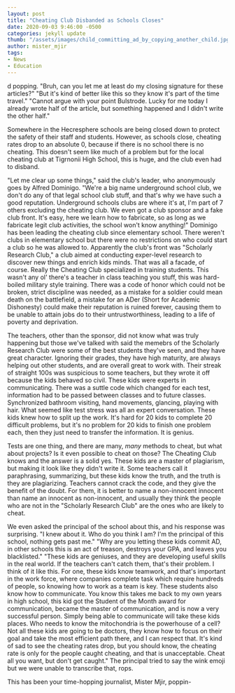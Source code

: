 ```yaml
---
layout: post
title: "Cheating Club Disbanded as Schools Closes"
date: 2020-09-03 9:46:00 -0500
categories: jekyll update
thumb: "/assets/images/child_committing_ad_by_copying_another_child.jpg"
author: mister_mjir
tags:
- News
- Education
---
```

d popping. "Bruh, can you let me at least do my closing signature for these articles?" "But it's kind of better like this so they know it's part of the time
travel." "Cannot argue with your point Bulstrode. Lucky for me today I already wrote half of the article, but something happened and I didn't write the other
half."

Somewhere in the Hecresphere schools are being closed down to protect the safety of their staff and students. However, as schools close, cheating rates drop to an
absolute 0, because if there is no school there is no cheating. This doesn't seem like much of a problem but for the local cheating club at
Tigrnonii High School, this is huge, and the club even had to disband.

"Let me clear up some things," said the club's leader, who anonymously goes by Alfred Dominigo. "We're a big name underground school club, we don't do any of that
legal
school club stuff, and that's why we have such a good reputation. Underground schools clubs are where it's at, I'm part of 7 others excluding the cheating club. We
even got a club sponsor and a fake club front. It's easy, here we learn how to fabricate, so as long as we fabricate legit club activities, the school won't know
anything!" Dominigo has been leading the cheating club since elementary school. There weren't clubs in elementary school but there were no restrictions on who could
start a club so he was allowed to. Apparently the club's front was "Scholarly Research Club," a club aimed at conducting exper-level research to discover new things
and enrich kids minds. That was all a facade, of course. Really the Cheating Club specialized in training students. This wasn't any ol' there's a teacher in class
teaching you stuff, this was hard-boiled military style training. There was a code of honor which could not be broken, strict discipline was needed, as a mistake
for a soldier could mean death on the battlefield, a mistake for an ADer (Short for Academic Dishonesty) could make their reputation is ruined forever, causing them
to be unable to attain jobs do to their untrustworthiness, leading to a life of poverty and deprivation.

The teachers, other than the sponsor, did not know what was truly happening but those we've talked with said the memebrs of the Scholarly Research Club were some of
the best students they've seen, and they have great character. Ignoring their grades, they have high maturity, are always helping out other students, and are overall
great to work with. Their streak of straight 100s was suspicious to some teachers, but they wrote it off because the kids behaved so civil. These kids were experts
in communicating. There was a suttle code which changed for each test, information had to be passed between classes and to future classes. Synchronized bathroom
visiting, hand movements, glancing, playing with hair. What seemed like test stress was all an expert conversation. These kids knew how to split up the work. It's
hard for 20 kids to complete 20 difficult problems, but it's no problem for 20 kids to finish one problem each, then they just need to transfer the information. It is
genius.

Tests are one thing, and there are many, *many* methods to cheat, but what about projects? Is it even possible to cheat on those? The Cheating Club knows and the
answer is a solid yes. These kids are a master of plagiarism, but making it look like they didn't write it. Some teachers call it paraphrasing, summarizing, but these
kids know the truth, and the truth is they are plagiarizing. Teachers cannot crack the code, and they give the benefit of the doubt. For them, it is better to name
a non-innocent innocent than name an innocent as non-innocent, and usually they think the people who are not in the "Scholarly Research Club" are the ones who
are likely to cheat.

We even asked the principal of the school about this, and his response was surprising. "I knew about it. Who do you think I am? I'm the principal of this school,
nothing gets past me." "Why are you letting these kids commit AD, in other schools this is an act of treason, destroys your GPA, and leaves you blacklisted." "These
kids are geniuses, and they are developing useful skills in the real world. If the teachers can't catch them, that's their problem. I think of it like this. For one,
these kids know teamwork, and that's important in the work force, where companies complete task which require hundreds of people, so knowing how to work as a team is
key. These students also know how to communicate. You know this takes me back to my own years in high school, this kid got the Student of the Month award for
communication, became the master of communication, and is now a very successful person. Simply being able to communicate will take these kids places. Who needs to
know the mitochondria is the powerhouse of a cell? Not all these kids are going to be doctors, they know how to focus on their goal and take the most efficient path
there, and I can respect that. It's kind of sad to see the cheating rates drop, but you should know, the cheating rate is only for the people caught cheating, and
that is unacceptable. Cheat all you want, but don't get caught." The principal tried to say the wink emoji but we were unable to transcribe that, rops.

This has been your time-hopping journalist, Mister Mjir, poppin-
